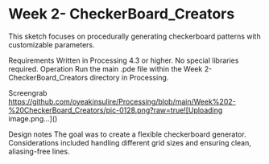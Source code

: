 # Week 2- CheckerBoard_Creators
This sketch focuses on procedurally generating checkerboard patterns with customizable parameters.

Requirements
Written in Processing 4.3 or higher.
No special libraries required.
Operation
Run the main .pde file within the Week 2- CheckerBoard_Creators directory in Processing.

Screengrab
https://github.com/oyeakinsulire/Processing/blob/main/Week%202-%20CheckerBoard_Creators/pic-0128.png?raw=true![Uploading image.png…]()


Design notes
The goal was to create a flexible checkerboard generator. Considerations included handling different grid sizes and ensuring clean, aliasing-free lines.
